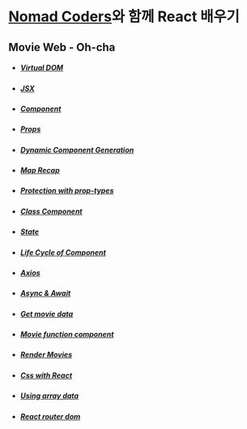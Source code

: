 # [Nomad Coders](https://nomadcoders.co/)와 함께 React 배우기

## Movie Web - Oh-cha

-   ##### [Virtual DOM](https://github.com/hyesungoh/React_with_NomadCoders/tree/master/ohcha#virtual-dom)

-   ##### [JSX](https://github.com/hyesungoh/React_with_NomadCoders/tree/master/ohcha#jsx)

-   ##### [Component](https://github.com/hyesungoh/React_with_NomadCoders/tree/master/ohcha#component)

-   ##### [Props](https://github.com/hyesungoh/React_with_NomadCoders/tree/master/ohcha#props)

-   ##### [Dynamic Component Generation](https://github.com/hyesungoh/React_with_NomadCoders/tree/master/ohcha#dynamic-component-generation)

-   ##### [Map Recap](https://github.com/hyesungoh/React_with_NomadCoders/tree/master/ohcha#map-recap)

-   ##### [Protection with prop-types](https://github.com/hyesungoh/React_with_NomadCoders/tree/master/ohcha#protection-with-prop-types)

-   ##### [Class Component](https://github.com/hyesungoh/React_with_NomadCoders/tree/master/ohcha#class-component)

-   ##### [State](https://github.com/hyesungoh/React_with_NomadCoders/tree/master/ohcha#state)

-   ##### [Life Cycle of Component](https://github.com/hyesungoh/React_with_NomadCoders/tree/master/ohcha#life-cycle-of-component)

-   ##### [Axios](https://github.com/hyesungoh/React_with_NomadCoders/tree/master/ohcha#axios)

-   ##### [Async & Await](https://github.com/hyesungoh/React_with_NomadCoders/tree/master/ohcha#async--await)

-   ##### [Get movie data](https://github.com/hyesungoh/React_with_NomadCoders/tree/master/ohcha#get-movie-data)

-   ##### [Movie function component](https://github.com/hyesungoh/React_with_NomadCoders/tree/master/ohcha#movie-function-component)

-   ##### [Render Movies](https://github.com/hyesungoh/React_with_NomadCoders/tree/master/ohcha#render-movies)

-   ##### [Css with React](https://github.com/hyesungoh/React_with_NomadCoders/tree/master/ohcha#css-with-react)

-   ##### [Using array data](https://github.com/hyesungoh/React_with_NomadCoders/tree/master/ohcha#using-array-data)

-   ##### [React router dom](https://github.com/hyesungoh/React_with_NomadCoders/tree/master/ohcha#react-router-dom)
